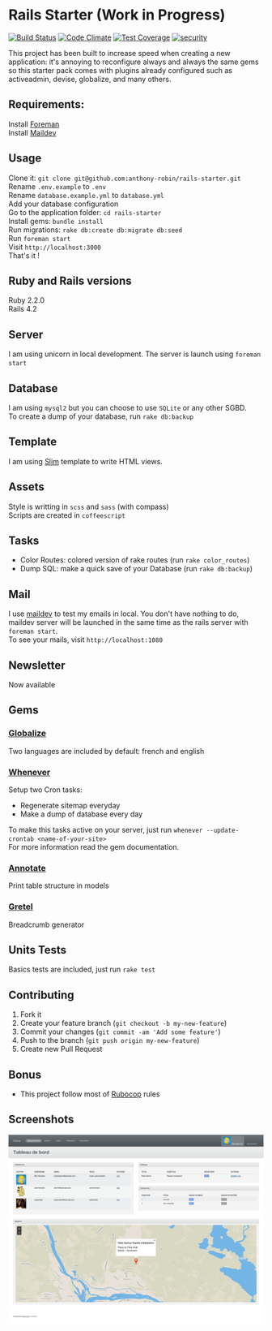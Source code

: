 Rails Starter (Work in Progress)
==============
[![Build Status](https://travis-ci.org/anthony-robin/rails-starter.svg?branch=master)](https://travis-ci.org/anthony-robin/rails-starter)
[![Code Climate](https://codeclimate.com/github/anthony-robin/rails-starter/badges/gpa.svg)](https://codeclimate.com/github/anthony-robin/rails-starter)
[![Test Coverage](https://codeclimate.com/github/anthony-robin/rails-starter/badges/coverage.svg)](https://codeclimate.com/github/anthony-robin/rails-starter)
[![security](https://hakiri.io/github/anthony-robin/rails-starter/master.svg)](https://hakiri.io/github/anthony-robin/rails-starter/master)

This project has been built to increase speed when creating a new application: it's annoying to reconfigure always and always the same gems so this starter pack comes with plugins already configured such as activeadmin, devise, globalize, and many others.

Requirements:
------------
Install [Foreman](https://github.com/ddollar/foreman)  
Install [Maildev](https://github.com/djfarrelly/MailDev)  

Usage
-----
Clone it: `git clone git@github.com:anthony-robin/rails-starter.git`  
Rename `.env.example` to `.env`  
Rename `database.example.yml` to `database.yml`  
Add your database configuration  
Go to the application folder: `cd rails-starter`  
Install gems: `bundle install`  
Run migrations: `rake db:create db:migrate db:seed`  
Run `foreman start`  
Visit `http://localhost:3000`  
That's it !

Ruby and Rails versions
-----------------------
Ruby 2.2.0  
Rails 4.2  

Server
------
I am using unicorn in local development. The server is launch using `foreman start`

Database
---------
I am using `mysql2` but you can choose to use `SQLite` or any other SGBD.  
To create a dump of your database, run `rake db:backup`

Template
--------
I am using [Slim](https://github.com/slim-template/slim-rails) template to write HTML views.

Assets
-------
Style is writting in `scss` and `sass` (with compass)  
Scripts are created in `coffeescript`

Tasks
------
* Color Routes: colored version of rake routes (run `rake color_routes`)
* Dump SQL: make a quick save of your Database (run `rake db:backup`)

Mail
-----
I use [maildev](http://djfarrelly.github.io/MailDev/) to test my emails in local. You don't have nothing to do, maildev server will be launched in the same time as the rails server with `foreman start`.  
To see your mails, visit `http://localhost:1080`

Newsletter
-----------
Now available

Gems
-----
### [Globalize](https://github.com/globalize/globalize)
Two languages are included by default: french and english  
  
### [Whenever](https://github.com/javan/whenever)
Setup two Cron tasks:
* Regenerate sitemap everyday
* Make a dump of database every day

To make this tasks active on your server, just run `whenever --update-crontab <name-of-your-site>`  
For more information read the gem documentation.

### [Annotate](https://github.com/ctran/annotate_models)
Print table structure in models  

### [Gretel](https://github.com/lassebunk/gretel)
Breadcrumb generator

Units Tests
-----
Basics tests are included, just run `rake test`

Contributing
------------
1. Fork it
2. Create your feature branch (`git checkout -b my-new-feature`)
3. Commit your changes (`git commit -am 'Add some feature'`)
4. Push to the branch (`git push origin my-new-feature`)
5. Create new Pull Request

Bonus
------
* This project follow most of [Rubocop](https://github.com/bbatsov/rubocop) rules

Screenshots
-----------
![Activeadmin Dashboard example](vendor/assets/images/readme/activeadmin_dashboard_example.jpg)